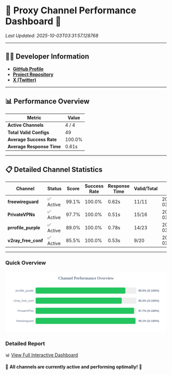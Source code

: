 # 🌟 Proxy Channel Performance Dashboard 🌟

_Last Updated: 2025-10-03T03:31:57.128768_

---

## 👩‍💻 Developer Information

- **[GitHub Profile](https://github.com/4n0nymou3)**  
- **[Project Repository](https://github.com/4n0nymou3/multi-proxy-config-fetcher)**  
- **[X (Twitter)](https://x.com/4n0nymou3)**  

---

## 📊 Performance Overview

| Metric                | Value       |
|-----------------------|-------------|
| **Active Channels**   | 4 / 4       |
| **Total Valid Configs** | 49          |
| **Average Success Rate** | 100.0%      |
| **Average Response Time** | 0.61s       |

---

## 📋 Detailed Channel Statistics

| Channel          | Status     | Score  | Success Rate | Response Time | Valid/Total | Last Success               |
|------------------|------------|--------|--------------|---------------|-------------|----------------------------|
| **freewireguard**  | ✅ Active  | 99.1%  | 100.0% | 0.62s         | 11/11       | 2025-10-03T03:31:57.126765 |
| **PrivateVPNs**  | ✅ Active  | 97.7%  | 100.0% | 0.51s         | 15/16       | 2025-10-03T03:31:56.479734 |
| **prrofile_purple**  | ✅ Active  | 89.0%  | 100.0% | 0.78s         | 14/23       | 2025-10-03T03:31:55.357959 |
| **v2ray_free_conf**  | ✅ Active  | 85.5%  | 100.0% | 0.53s         | 9/20       | 2025-10-03T03:31:55.938239 |

---

### Quick Overview
<div align="center">
  <a href="https://raw.githubusercontent.com/nullluser/NullRepo/refs/heads/main/assets/channel_stats_chart.svg">
    <img src="https://raw.githubusercontent.com/nullluser/NullRepo/refs/heads/main/assets/channel_stats_chart.svg" alt="Source Performance Statistics" width="800">
  </a>
</div>

### Detailed Report
📊 [View Full Interactive Dashboard](https://htmlpreview.github.io/?https://github.com/nullluser/NullRepo/blob/main/assets/performance_report.html)

🎉 **All channels are currently active and performing optimally!** 🎉
